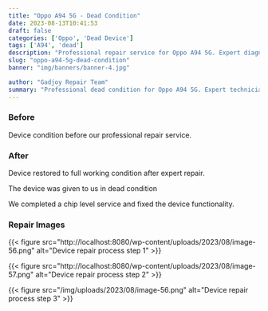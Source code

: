 ```yaml
---
title: "Oppo A94 5G - Dead Condition"
date: 2023-08-13T10:41:53
draft: false
categories: ['Oppo', 'Dead Device']
tags: ['A94', 'dead']
description: "Professional repair service for Oppo A94 5G. Expert diagnosis and quality repairs in Bangalore."
slug: "oppo-a94-5g-dead-condition"
banner: "img/banners/banner-4.jpg"

author: "Gadjoy Repair Team"
summary: "Professional dead condition for Oppo A94 5G. Expert technicians, quality parts, warranty included."
---
```


### Before

Device condition before our professional repair service.

### After

Device restored to full working condition after expert repair.

The device was given to us in dead condition

We completed a chip level service and fixed the device functionality.

### Repair Images

{{< figure src="http://localhost:8080/wp-content/uploads/2023/08/image-56.png" alt="Device repair process step 1" >}}

{{< figure src="http://localhost:8080/wp-content/uploads/2023/08/image-57.png" alt="Device repair process step 2" >}}

{{< figure src="/img/uploads/2023/08/image-56.png" alt="Device repair process step 3" >}}

